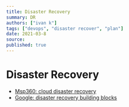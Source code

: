 ```yaml
---
title: Disaster Recovery
summary: DR
authors: ["ivan k"]
tags: ["devops", "disaster recover", "plan"]
date: 2021-03-8
source:
published: true
---
```


# Disaster Recovery

- [Msp360: cloud disaster recovery](https://www.msp360.com/resources/blog/cloud-disaster-recovery/)
- [Google: disaster recovery building blocks](https://cloud.google.com/solutions/dr-scenarios-building-blocks)
